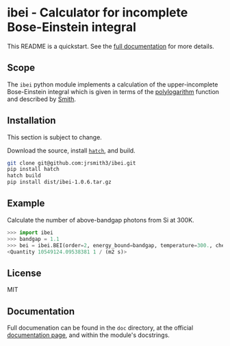 # ibei - Calculator for incomplete Bose-Einstein integral
This README is a quickstart. See the
[full documentation](https://ibei.readthedocs.org) for more details.


## Scope
The `ibei` python module implements a calculation of the
upper-incomplete Bose-Einstein integral which is given in terms of
the [polylogarithm](https://en.wikipedia.org/wiki/Polylogarithm)
function and described by
[Smith](https://github.com/jrsmith3/paper-2014-08_incomplete_bose_einstein_integral).


## Installation
This section is subject to change.

Download the source, install [`hatch`](https://hatch.pypa.io/latest/),
and build.

```bash
git clone git@github.com:jrsmith3/ibei.git
pip install hatch
hatch build
pip install dist/ibei-1.0.6.tar.gz
```


## Example
Calculate the number of above-bandgap photons from Si at 300K.

```python
>>> import ibei
>>> bandgap = 1.1
>>> bei = ibei.BEI(order=2, energy_bound=bandgap, temperature=300., chemical_potential=0.)
<Quantity 10549124.09538381 1 / (m2 s)>
```


## License
MIT


## Documentation
Full documenation can be found in the `doc` directory, at the
official [documentation page](https://ibei.readthedocs.org), and
within the module's docstrings.
